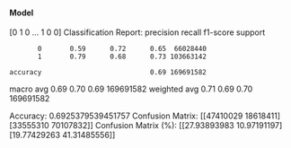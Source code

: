 #### Model
[0 1 0 ... 1 0 0]
Classification Report:
              precision    recall  f1-score   support

           0       0.59      0.72      0.65  66028440
           1       0.79      0.68      0.73 103663142

    accuracy                           0.69 169691582
   macro avg       0.69      0.70      0.69 169691582
weighted avg       0.71      0.69      0.70 169691582

Accuracy: 0.6925379539451757
Confusion Matrix:
[[47410029 18618411]
 [33555310 70107832]]
Confusion Matrix (%):
[[27.93893983 10.97191197]
 [19.77429263 41.31485556]]

